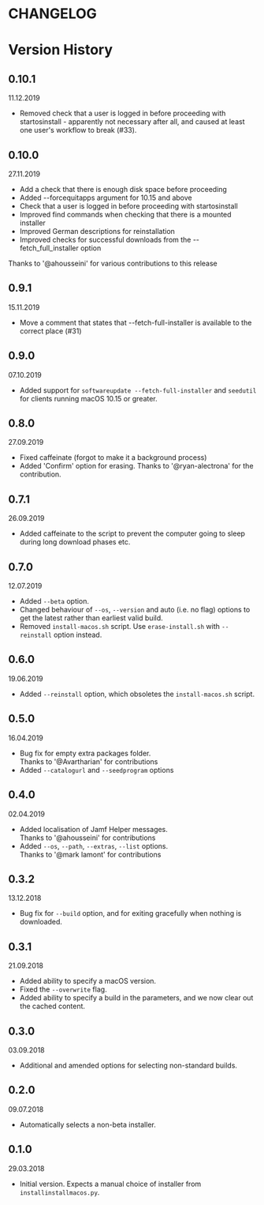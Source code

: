 CHANGELOG
=========

# Version History

## 0.10.1
11.12.2019
* Removed check that a user is logged in before proceeding with startosinstall - apparently not necessary after all, and caused at least one user's workflow to break (#33).

## 0.10.0
27.11.2019
* Add a check that there is enough disk space before proceeding  
* Added --forcequitapps argument for 10.15 and above
* Check that a user is logged in before proceeding with startosinstall
* Improved find commands when checking that there is a mounted installer
* Improved German descriptions for reinstallation
* Improved checks for successful downloads from the --fetch_full_installer option

Thanks to '@ahousseini' for various contributions to this release

## 0.9.1
15.11.2019
* Move a comment that states that --fetch-full-installer is available to the correct place (#31)

## 0.9.0
07.10.2019
* Added support for `softwareupdate --fetch-full-installer` and `seedutil` for clients running macOS 10.15 or greater.

## 0.8.0
27.09.2019
* Fixed caffeinate (forgot to make it a background process)
* Added 'Confirm' option for erasing. Thanks to '@ryan-alectrona' for the contribution.

## 0.7.1
26.09.2019
* Added caffeinate to the script to prevent the computer going to sleep during long download phases etc.

## 0.7.0
12.07.2019
* Added `--beta` option.
* Changed behaviour of `--os`, `--version` and auto (i.e. no flag) options to get the latest rather than earliest valid build.
* Removed `install-macos.sh` script. Use `erase-install.sh` with `--reinstall` option instead.

## 0.6.0
19.06.2019
* Added `--reinstall` option, which obsoletes the `install-macos.sh` script.

## 0.5.0
16.04.2019
* Bug fix for empty extra packages folder.  
Thanks to '@Avartharian' for contributions
* Added `--catalogurl` and `--seedprogram` options

## 0.4.0
02.04.2019  
* Added localisation of Jamf Helper messages.  
Thanks to '@ahousseini' for contributions
* Added `--os`, `--path`, `--extras`, `--list` options.  
Thanks to '@mark lamont' for contributions

## 0.3.2
13.12.2018  
* Bug fix for `--build` option, and for exiting gracefully when nothing is downloaded.

## 0.3.1
21.09.2018  
* Added ability to specify a macOS version.  
* Fixed the `--overwrite` flag.  
* Added ability to specify a build in the parameters, and we now clear out the cached content.

## 0.3.0
03.09.2018  
* Additional and amended options for selecting non-standard builds.

## 0.2.0
09.07.2018  
* Automatically selects a non-beta installer.

## 0.1.0
29.03.2018  
* Initial version. Expects a manual choice of installer from `installinstallmacos.py`.
